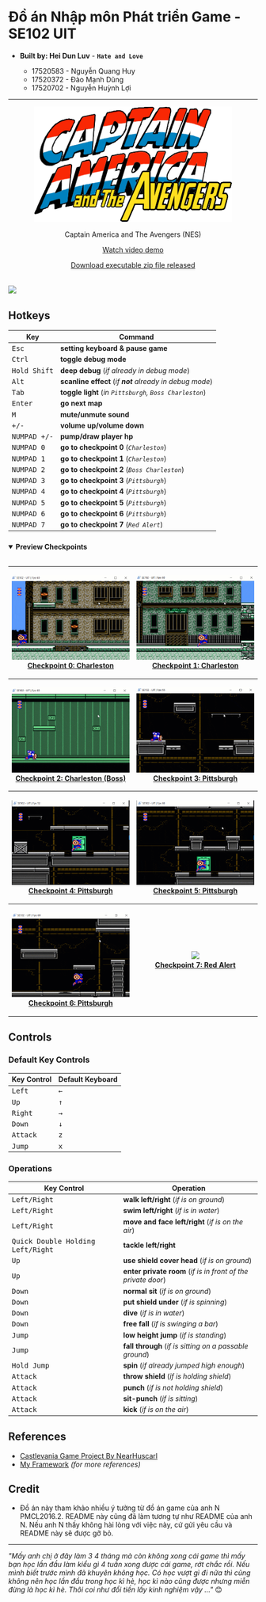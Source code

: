 # **Đồ án Nhập môn Phát triển Game - SE102 UIT**

* __Built by: Hei Dun Luv__ - __`Hate and Love`__ 
  
    * 17520583 - Nguyễn Quang Huy
    * 17520372 - Đào Mạnh Dũng
    * 17520702 - Nguyễn Huỳnh Lợi  
---
<p align="center"> <img src ="Github/Logo.png" /> </p>
<p align="center"> Captain America and The Avengers (NES) </p>
<p align="center"><a href="https://www.youtube.com/watch?v=opvoS4-yUgg">Watch video demo</a></p>
<p align="center"><a href="https://github.com/loia5tqd001/SE102-UIT-Game-Captain-America-and-The-Avengers/releases">Download executable zip file released</a></p>

######
<img src="Github/HotkeyDemo.gif" />

## **Hotkeys**
| Key | Command |
|-----|---------|
| <kbd>Esc</kbd> | __setting keyboard & pause game__ |
| <kbd>Ctrl</kbd> | __toggle debug mode__ | 
| <kbd>Hold Shift</kbd> | __deep debug__ (_if already in debug mode_) |
| <kbd>Alt</kbd> | __scanline effect__ (_if __not__ already in debug mode_) |
| <kbd>Tab</kbd> | __toggle light__ (_in `Pittsburgh`, `Boss Charleston`_) |
| <kbd>Enter</kbd> | __go next map__ |
| <kbd>M</kbd> | __mute/unmute sound__ |
| <kbd>+/-</kbd> | __volume up/volume down__ |
| <kbd>NUMPAD +/-</kbd> | __pump/draw player hp__ |
| <kbd>NUMPAD 0</kbd> | __go to checkpoint 0__ (_`Charleston`_) |
| <kbd>NUMPAD 1</kbd> | __go to checkpoint 1__ (_`Charleston`_) |
| <kbd>NUMPAD 2</kbd> | __go to checkpoint 2__ (_`Boss Charleston`_) |
| <kbd>NUMPAD 3</kbd> | __go to checkpoint 3__ (_`Pittsburgh`_) |
| <kbd>NUMPAD 4</kbd> | __go to checkpoint 4__ (_`Pittsburgh`_) |
| <kbd>NUMPAD 5</kbd> | __go to checkpoint 5__ (_`Pittsburgh`_) |
| <kbd>NUMPAD 6</kbd> | __go to checkpoint 6__ (_`Pittsburgh`_) |
| <kbd>NUMPAD 7</kbd> | __go to checkpoint 7__ (_`Red Alert`_) |

###
<details open>
<summary><strong>Preview Checkpoints</strong></summary> <br>
<table style="width:100%">
<tr>
    <th> <p align="center">
       <img src="Github/checkpoint_0.gif"><br>
       <a href="https://youtu.be/opvoS4-yUgg?t=11">Checkpoint 0: Charleston</a>
    </p> </th>
    <th> <p align="center">
       <img src="Github/checkpoint_1.gif"><br>
       <a href="https://youtu.be/opvoS4-yUgg?t=101">Checkpoint 1: Charleston</a>
    </p> </th>
</tr>
<tr>
    <th> <p align="center">
       <img src="Github/checkpoint_2.gif"><br>
       <a href="https://youtu.be/opvoS4-yUgg?t=108">Checkpoint 2: Charleston (Boss)</a>
    </p> </th>    
    <th> <p align="center">
       <img src="Github/checkpoint_3.gif"><br>
       <a href="https://youtu.be/opvoS4-yUgg?t=165">Checkpoint 3: Pittsburgh</a>
    </p> </th>
</tr>
<tr>
    <th> <p align="center">
       <img src="Github/checkpoint_4.gif"><br>
       <a href="https://youtu.be/opvoS4-yUgg?t=278">Checkpoint 4: Pittsburgh</a>
    </p> </th>    
    <th> <p align="center">
       <img src="Github/checkpoint_5.gif"><br>
       <a href="https://youtu.be/opvoS4-yUgg?t=301">Checkpoint 5: Pittsburgh</a>
    </p> </th>
</tr>
<tr>
    <th> <p align="center">
       <img src="Github/checkpoint_6.gif"><br>
       <a href="https://youtu.be/opvoS4-yUgg?t=312">Checkpoint 6: Pittsburgh</a>
    </p> </th>    
    <th> <p align="center">
       <img src="Github/checkpoint_7.gif"><br>
       <a href="https://youtu.be/opvoS4-yUgg?t=319">Checkpoint 7: Red Alert</a>
    </p> </th>
</tr>
</table>
</details>

#####

## **Controls**
### **Default Key Controls**
| Key Control | Default Keyboard |
|-------------|------------------|
| <kbd>Left</kbd> | <kbd>←</kbd> |
| <kbd>Up</kbd> | <kbd>↑</kbd> | 
| <kbd>Right</kbd> | <kbd>→</kbd> | 
| <kbd>Down</kbd> | <kbd>↓</kbd> | 
| <kbd>Attack</kbd> | <kbd>z</kbd> |
| <kbd>Jump</kbd> | <kbd>x</kbd> |

### **Operations**
| Key Control | Operation |
|------------|-----------|
| <kbd>Left/Right</kbd> | __walk left/right__ (_if is on ground_) |
| <kbd>Left/Right</kbd> | __swim left/right__ (_if is in water_) |
| <kbd>Left/Right</kbd> | __move and face left/right__ (_if is on the air_) |
| <kbd>Quick Double Holding Left/Right</kbd> | __tackle left/right__ |
| <kbd>Up</kbd> | __use shield cover head__ (_if is on ground_) |
| <kbd>Up</kbd> | __enter private room__ (_if is in front of the private door_) |
| <kbd>Down</kbd> | __normal sit__ (_if is on ground_) |
| <kbd>Down</kbd> | __put shield under__ (_if is spinning_) |
| <kbd>Down</kbd> | __dive__ (_if is in water_) |
| <kbd>Down</kbd> | __free fall__ (_if is swinging a bar_) |
| <kbd>Jump</kbd> | __low height jump__ (_if is standing_) |
| <kbd>Jump</kbd> | __fall through__ (_if is sitting on a passable ground_) |
| <kbd>Hold Jump</kbd> | __spin__ (_if already jumped high enough_) |
| <kbd>Attack</kbd> | __throw shield__ (_if is holding shield_) |
| <kbd>Attack</kbd> | __punch__ (_if is not holding shield_) |
| <kbd>Attack</kbd> | __sit-punch__ (_if is sitting_) |
| <kbd>Attack</kbd> | __kick__ (_if is on the air_) |

## **References**
* [Castlevania Game Project By NearHuscarl](https://github.com/NearHuscarl/Castlevania)
* [My Framework](https://github.com/loia5tqd001/Game-FrameWork) _(for more references)_   
  
## **Credit**
- Đồ án này tham khảo nhiều ý tưởng từ đồ án game của anh N PMCL2016.2. README này cũng đã làm tương tự như README của anh N. Nếu anh N thấy không hài lòng với việc này, cứ gửi yêu cầu và README này sẽ được gỡ bỏ.
---
*"Mấy anh chị ở đây làm 3 4 tháng mà còn không xong cái game thì mấy bạn học lần đầu làm kiểu gì 4 tuần xong được cái game, rớt chắc rồi. Nếu mình biết trước mình đã khuyên không học. Có học vượt gì đi nữa thì cũng không nên học lần đầu trong học kì hè, học kì nào cũng được nhưng miễn đừng là học kì hè. Thôi coi như đổi tiền lấy kinh nghiệm vậy ..."*
:blush: